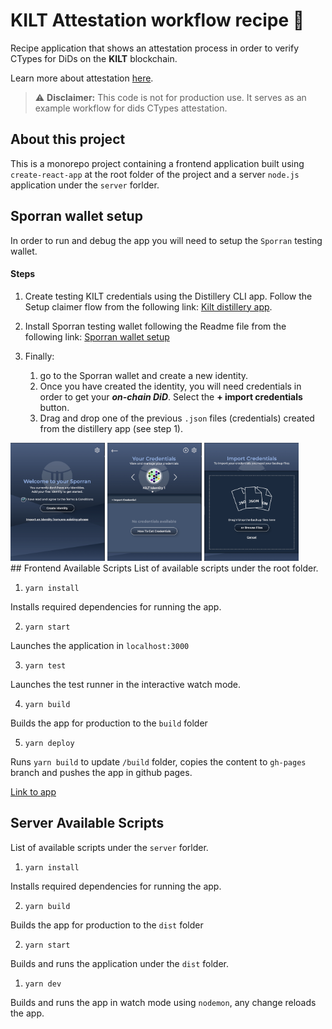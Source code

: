# KILT Attestation workflow recipe 🧬
Recipe application that shows an attestation process in order to verify CTypes for DiDs on the **KILT** blockchain.

Learn more about attestation [here](https://docs.kilt.io/docs/develop/workshop/attestation).

> :warning: **Disclaimer:** This code is not for production use. It serves as an example workflow for dids CTypes attestation.

## About this project
This is a monorepo project containing a frontend application built using `create-react-app` at the root folder of the project and a server `node.js` application under the `server` forlder.

## Sporran wallet setup
In order to run and debug the app you will need to setup the `Sporran` testing wallet.

#### Steps
1. Create testing KILT credentials using the Distillery CLI app. Follow the Setup claimer flow from the following link: [Kilt distillery app](https://github.com/KILTprotocol/kilt-distillery-cli).
   
2. Install Sporran testing wallet following the Readme file from the following link: [Sporran wallet setup](https://github.com/BTE-Trusted-Entity/sporran-extension)

3. Finally: 
   1. go to the Sporran wallet and create a new identity. 
   2. Once you have created the identity, you will need credentials in order to get your ***on-chain DiD***. Select the **+ import credentials** button.
   3. Drag and drop one of the previous `.json` files (credentials) created from the distillery app (see step 1).
<div>
<img src="./docs/import_identity.png?raw=true" alt="Step 3 Image 1" width="30%"/>
<img src="./docs/import_credential.png?raw=true" alt="Step 3 Image 2" width="30%"/>
<img src="./docs/drop_json.png?raw=true" alt="Step 3 Image 3" width="30%"/>
</div>
## Frontend Available Scripts
List of available scripts under the root folder.

1. `yarn install`

Installs required dependencies for running the app.

2. `yarn start`

Launches the application in `localhost:3000`

3. `yarn test`

Launches the test runner in the interactive watch mode.

4. `yarn build`

Builds the app for production to the `build` folder

5. `yarn deploy`

Runs `yarn build` to update `/build` folder, copies the content to `gh-pages` branch and pushes the app in github pages.

[Link to app](https://protofire.github.io/kilt/)

## Server Available Scripts
List of available scripts under the `server` forlder.

1. `yarn install`

Installs required dependencies for running the app.

2. `yarn build`

Builds the app for production to the `dist` folder

2. `yarn start`

Builds and runs the application under the `dist` folder. 

1. `yarn dev`

Builds and runs the app in watch mode using `nodemon`, any change reloads the app.
